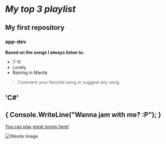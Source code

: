 # *My top 3 playlist*
## My first repository
### app-dev

**Based on the songs I always listen to.**

- 7-11
- Lovely 
- Raining in Manila

> Comment your favorite song or suggest any song.

  'C#'
  ---
  {
    Console.WriteLine("Wanna jam with me? :P");
  }
  ---

  [You can play great songs here!](https://open.spotify.com/)
  
  ![Wesite Image](![image](https://github.com/James109055/app-dev/assets/151918732/e542c1a9-bbc5-4489-b392-4622e2b95dda))
